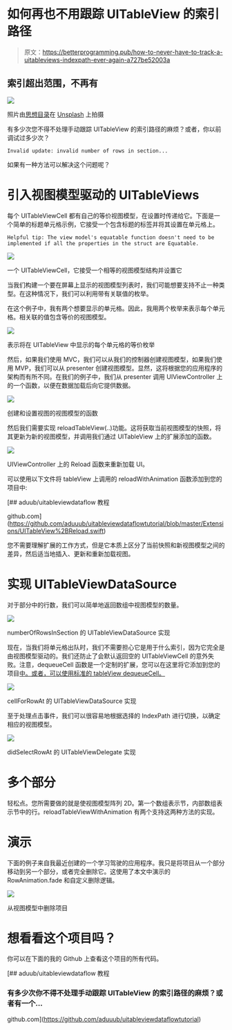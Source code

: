 # 如何再也不用跟踪 UITableView 的索引路径

> 原文：<https://betterprogramming.pub/how-to-never-have-to-track-a-uitableviews-indexpath-ever-again-a727be52003a>

## 索引超出范围，不再有

![](img/1c67d6f1b8bc3865122cde2fd9f55a21.png)

照片由[思想目录](https://unsplash.com/photos/YSZS_nDU8js?utm_source=unsplash&utm_medium=referral&utm_content=creditCopyText)在 [Unsplash](https://unsplash.com/) 上拍摄

有多少次您不得不处理手动跟踪 UITableView 的索引路径的麻烦？或者，你以前调试过多少次？

```
Invalid update: invalid number of rows in section...
```

如果有一种方法可以解决这个问题呢？

# 引入视图模型驱动的 UITableViews

每个 UITableViewCell 都有自己的等价视图模型，在设置时传递给它。下面是一个简单的标题单元格示例，它接受一个包含标题的标签并将其设置在单元格上。

```
Helpful tip: The view model's equatable function doesn't need to be implemented if all the properties in the struct are Equatable.
```

![](img/66fad6e74b12ac8e7e75267034f9c02d.png)

一个 UITableViewCell，它接受一个相等的视图模型结构并设置它

当我们构建一个要在屏幕上显示的视图模型列表时，我们可能想要支持不止一种类型。在这种情况下，我们可以利用带有关联值的枚举。

在这个例子中，我有两个想要显示的单元格。因此，我用两个枚举来表示每个单元格。相关联的值包含等价的视图模型。

![](img/6112c9b99108385d8e02c3da86a08ae4.png)

表示将在 UITableView 中显示的每个单元格的等价枚举

然后，如果我们使用 MVC，我们可以从我们的控制器创建视图模型，如果我们使用 MVP，我们可以从 presenter 创建视图模型。显然，这将根据您的应用程序的架构而有所不同。在我们的例子中，我们从 presenter 调用 UIViewController 上的一个函数，以便在数据加载后向它提供数据。

![](img/c3904eb4813d505a7c26f6027873c32f.png)

创建和设置视图的视图模型的函数

然后我们需要实现 reloadTableView(..)功能。这将获取当前视图模型的快照，将其更新为新的视图模型，并调用我们通过 UITableView 上的扩展添加的函数。

![](img/88443326aa6e64a7fb4f67c172fffc9d.png)

UIViewController 上的 Reload 函数来重新加载 UI。

可以使用以下文件将 tableView 上调用的 reloadWithAnimation 函数添加到您的项目中:

[](https://github.com/aduuub/uitableviewdataflowtutorial/blob/master/Extensions/UITableView%2BReload.swift) [## aduub/uitableviewdataflow 教程

github.com](https://github.com/aduuub/uitableviewdataflowtutorial/blob/master/Extensions/UITableView%2BReload.swift) 

您不需要理解扩展的工作方式，但是它本质上区分了当前快照和新视图模型之间的差异，然后适当地插入、更新和重新加载视图。

# 实现 UITableViewDataSource

对于部分中的行数，我们可以简单地返回数组中视图模型的数量。

![](img/3939aee751513b87bef07795359fb2f5.png)

numberOfRowsInSection 的 UITableViewDataSource 实现

现在，当我们将单元格出队时，我们不需要担心它是用于什么索引，因为它完全是由视图模型驱动的。我们还防止了会默认返回空的 UITableViewCell 的意外失败。注意，dequeueCell 函数是一个定制的扩展，您可以在这里将它添加到您的项目[中。或者，可以使用标准的 tableView dequeueCell。](https://github.com/aduuub/uitableviewdataflowtutorial/blob/master/Extensions/UITableView%2BExtensions.swift)

![](img/d4783098a50fe49d4a4540a91edfb94c.png)

cellForRowAt 的 UITableViewDataSource 实现

至于处理点击事件，我们可以很容易地根据选择的 IndexPath 进行切换，以确定相应的视图模型。

![](img/d78a5e79f9face8ffbca3c0f09ecc343.png)

didSelectRowAt 的 UITableViewDelegate 实现

# 多个部分

轻松点。您所需要做的就是使视图模型阵列 2D。第一个数组表示节，内部数组表示节中的行。reloadTableViewWithAnimation 有两个支持这两种方法的实现。

# 演示

下面的例子来自我最近创建的一个学习驾驶的应用程序。我只是将项目从一个部分移动到另一个部分，或者完全删除它。这使用了本文中演示的 RowAnimation.fade 和自定义删除逻辑。

![](img/01c9c0e35d746f98e670163c35a08c07.png)

从视图模型中删除项目

# 想看看这个项目吗？

你可以在下面的我的 Github 上查看这个项目的所有代码。

[](https://github.com/aduuub/uitableviewdataflowtutorial) [## aduub/uitableviewdataflow 教程

### 有多少次你不得不处理手动跟踪 UITableView 的索引路径的麻烦？或者有一个…

github.com](https://github.com/aduuub/uitableviewdataflowtutorial)